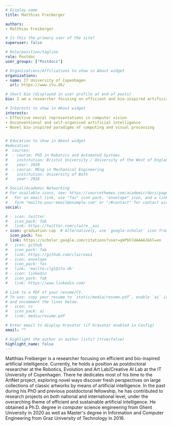 ```yaml
---
# Display name
title: Matthias Freiberger

authors:
- Matthias Freiberger

# Is this the primary user of the site?
superuser: false

# Role/position/tagline
role: Postdoc
user_groups: ["Postdocs"]

# Organizations/Affiliations to show in About widget
organizations:
- name: IT University of Copenhagen
  url: https://www.itu.dk/

# Short bio (displayed in user profile at end of posts)
bio: I am a researcher focusing on efficient and bio-inspired artificial intelligence.

# Interests to show in About widget
interests:
- Effective neural representations in computer vision
- Unconventional and self-organised artificial intelligence
- Novel bio-inspired paradigms of computing and visual processing


# Education to show in About widget
#education:
#  courses:
#  - course: PhD in Robotics and Automated Systems
#    institution: Bristol University / University of the West of England
#    year: 2020
#  - course: MEng in Mechanical Engineering
#    institution: University of Bath
#    year: 2016

# Social/Academic Networking
# For available icons, see: https://sourcethemes.com/academic/docs/page-builder/#icons
#   For an email link, use "fas" icon pack, "envelope" icon, and a link in the
#   form "mailto:your-email@example.com" or "/#contact" for contact widget.
social:

# - icon: twitter
#   icon_pack: fab
#   link: https://twitter.com/claire__aoi
- icon: graduation-cap  # Alternatively, use `google-scholar` icon from `ai` icon pack
  icon_pack: fas
  link: https://scholar.google.com/citations?user=qkPbhlUAAAAJ&hl=en
# - icon: github
#   icon_pack: fab
#   link: https://github.com/claireaoi
# - icon: envelope
#   icon_pack: fas
#   link: 'mailto:clgl@itu.dk'
# - icon: linkedin
#   icon_pack: fab
#   link: https://www.linkedin.com/

# Link to a PDF of your resume/CV.
# To use: copy your resume to `static/media/resume.pdf`, enable `ai` icons in `params.toml`, 
# and uncomment the lines below.
# - icon: cv
#   icon_pack: ai
#   link: media/resume.pdf

# Enter email to display Gravatar (if Gravatar enabled in Config)
email: ""

# Highlight the author in author lists? (true/false)
highlight_name: false
---
```


Matthias Freiberger is a researcher focusing on efficient and bio-inspired artificial intelligence. Currently, he holds a position as postdoctoral researcher at the Robotics, Evolution and Art Lab/Creative AI Lab at the IT University of Copenhagen. There he dedicates most of his time to the ArtNet project, exploring novel ways discover fresh perspectives on large collections of classic artworks by means of artificial intelligence. In the past during his PhD and  previous postdoctoral fellowship, he has contributed to research projects on both national and international level, under the overarching theme of efficient and sustainable artificial intelligence.
He obtained a Ph.D. degree in computer science engineering from Ghent University in 2020 as well as Master's degree in Information and Computer Engineering  from Graz University of Technology in 2016.


<!--  Robotics, Evolution and Art Laboratory (REAL) Group of Digital Design department at IT University of Copenhagen, Denmark.-->

<!-- Nelson Bighetti is a professor of artificial intelligence at the Stanford AI Lab. His research interests include distributed robotics, mobile computing and programmable matter. He leads the Robotic Neurobiology group, which develops self-reconfiguring robots, systems of self-organizing robots, and mobile sensor networks.

Lorem ipsum dolor sit amet, consectetur adipiscing elit. Sed neque elit, tristique placerat feugiat ac, facilisis vitae arcu. Proin eget egestas augue. Praesent ut sem nec arcu pellentesque aliquet. Duis dapibus diam vel metus tempus vulputate. -->

<!-- {{< icon name="download" pack="fas" >}} Download my {{< staticref "media/demo_resume.pdf" "newtab" >}}resumé{{< /staticref >}}. -->
